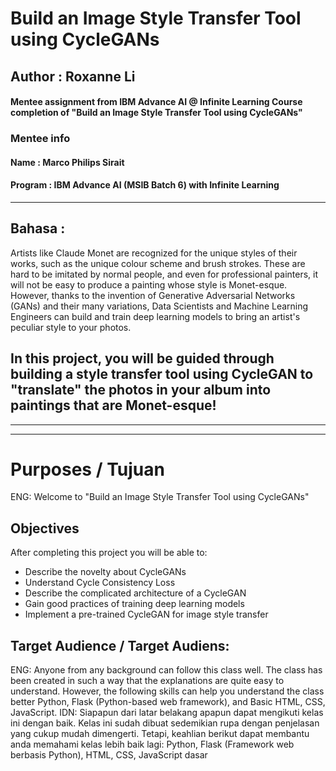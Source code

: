 
# Build an Image Style Transfer Tool using CycleGANs
## Author : Roxanne Li
#### Mentee assignment from IBM Advance AI @ Infinite Learning Course completion of "Build an Image Style Transfer Tool using CycleGANs"
### Mentee info
#### Name : Marco Philips Sirait
#### Program : IBM Advance AI (MSIB Batch 6) with Infinite Learning

---

Bahasa :
---
Artists like Claude Monet are recognized for the unique styles of their works, such as the unique colour scheme and brush strokes. These are hard to be imitated by normal people, and even for professional painters, it will not be easy to produce a painting whose style is Monet-esque. However, thanks to the invention of Generative Adversarial Networks (GANs) and their many variations, Data Scientists and Machine Learning Engineers can build and train deep learning models to bring an artist's peculiar style to your photos. 

In this project, you will be guided through building a style transfer tool using CycleGAN to "translate" the photos in your album into paintings that are Monet-esque!
---
---
---

# Purposes / Tujuan
ENG:
Welcome to "Build an Image Style Transfer Tool using CycleGANs"

## Objectives
After completing this project you will be able to:

*   Describe the novelty about CycleGANs
*   Understand Cycle Consistency Loss
*   Describe the complicated architecture of a CycleGAN
*   Gain good practices of training deep learning models
*   Implement a pre-trained CycleGAN for image style transfer

## Target Audience / Target Audiens:
ENG:
Anyone from any background can follow this class well. The class has been created in such a way that the explanations are quite easy to understand. However, the following skills can help you understand the class better Python, Flask (Python-based web framework), and Basic HTML, CSS, JavaScript.
IDN:
Siapapun dari latar belakang apapun dapat mengikuti kelas ini dengan baik. Kelas ini sudah dibuat sedemikian rupa dengan penjelasan yang cukup mudah dimengerti. Tetapi, keahlian berikut dapat membantu anda memahami kelas lebih baik lagi: Python, Flask (Framework web berbasis Python), HTML, CSS, JavaScript dasar
